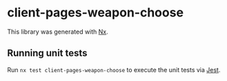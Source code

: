 # client-pages-weapon-choose

This library was generated with [Nx](https://nx.dev).

## Running unit tests

Run `nx test client-pages-weapon-choose` to execute the unit tests via [Jest](https://jestjs.io).
